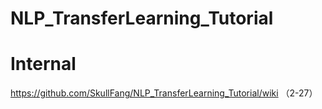 # NLP_TransferLearning_Tutorial

# Internal

https://github.com/SkullFang/NLP_TransferLearning_Tutorial/wiki （2-27）
